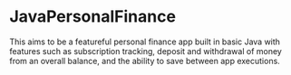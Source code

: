 # JavaPersonalFinance
 This aims to be a featureful personal finance app built in basic Java with features such as subscription tracking, deposit and withdrawal of money from an overall balance, and the ability to save between app executions. 
